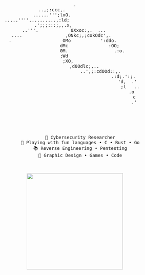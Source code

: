 
<div align="CENTER">

<pre>  
.
            ..,;:ccc,.                             
          ......''';lxO.                           
.....''''..........,:ld;                            
           .';;;:::;,,.x,                           
      ..'''.            0Xxoc:,.  ...              
  ....                ,ONkc;,;cokOdc',.            
 .                   OMo           ':ddo.          
                    dMc               :OO;         
                    0M.                 .:o.       
                    ;Wd                            
                     ;XO,                          
                       ,d0Odlc;,..                
                           ..',;:cdOOd::,.        
                                    .:d;.':;.
                                       'd,  .'
                                         ;l   ..
                                          .o
                                            c
                                            .'
                                                  
                                                  
</pre>

<br><br>
<pre>
    💼 Cybersecurity Researcher
    🌙 Playing with fun languages • C • Rust • Go
    📚 Reverse Engineering • Pentesting
    🍂 Graphic Design • Games • Code
</pre>
<br><br>
<img src="https://64.media.tumblr.com/7ae823a4e5b1ca67a4874359fccb19b0/tumblr_mm16it3hO31qhdg3no1_500.gifv" height="300" />
<br><br><br>
